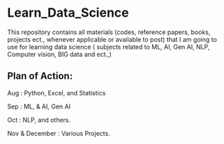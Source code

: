 # Learn_Data_Science

This repository contains all materials (codes, reference papers, books, projects ect., whenever applicable or available to post) that I am going to use for learning data science ( subjects related to ML, AI, Gen AI, NLP, Computer vision, BIG data and ect.,) 

## Plan of Action:

Aug : Python, Excel, and Statistics

Sep : ML, & AI, Gen AI

Oct : NLP, and others.

Nov & December : Various Projects.
